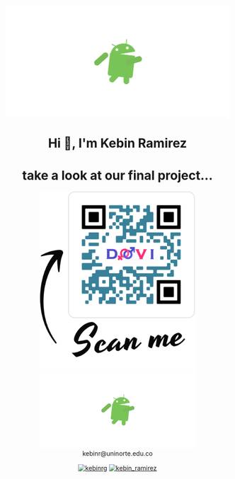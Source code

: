 ![image](https://github.com/kebinRamirez/kebinRamirez/blob/main/android.gif)

<h1 align="center">Hi 👋, I'm Kebin Ramirez </h1>
<h1 align="center">take a look at our final project... </h1>
<p align="center">
  <img src="https://github.com/kebinRamirez/kebinRamirez/blob/main/DOVISCAN.png" width="350" title="DOVI">
  <img src="https://github.com/kebinRamirez/kebinRamirez/blob/main/android.gif" width="350" title="ANDROID>
</p>

📫 How to get contact **kebinr@uninorte.edu.co**

<p align="center">
<a href="https://twitter.com/kebinrg" target="blank"><img align="center" src="https://cdn.jsdelivr.net/npm/simple-icons@3.0.1/icons/twitter.svg" alt="kebinrg" height="20" width="20" /></a>
<a href="https://www.instagram.com/kebin_ramirez/?hl=es-la" target="blank"><img align="center" src="https://cdn.jsdelivr.net/npm/simple-icons@3.0.1/icons/instagram.svg" alt="kebin_ramirez" height="20" width="20" /></a>
</p>




